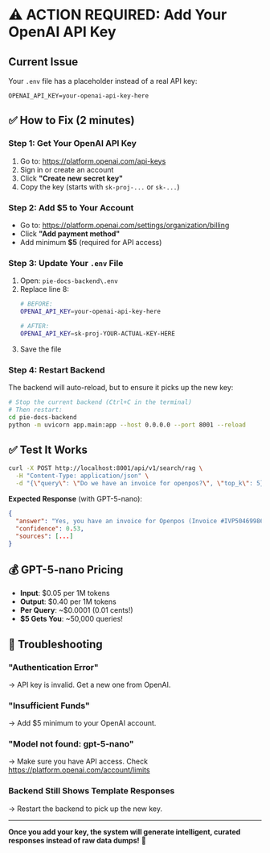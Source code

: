 # ⚠️ ACTION REQUIRED: Add Your OpenAI API Key

## Current Issue
Your `.env` file has a placeholder instead of a real API key:
```
OPENAI_API_KEY=your-openai-api-key-here
```

## ✅ How to Fix (2 minutes)

### Step 1: Get Your OpenAI API Key
1. Go to: https://platform.openai.com/api-keys
2. Sign in or create an account
3. Click **"Create new secret key"**
4. Copy the key (starts with `sk-proj-...` or `sk-...`)

### Step 2: Add $5 to Your Account
- Go to: https://platform.openai.com/settings/organization/billing
- Click **"Add payment method"**
- Add minimum **$5** (required for API access)

### Step 3: Update Your `.env` File
1. Open: `pie-docs-backend\.env`
2. Replace line 8:
   ```bash
   # BEFORE:
   OPENAI_API_KEY=your-openai-api-key-here

   # AFTER:
   OPENAI_API_KEY=sk-proj-YOUR-ACTUAL-KEY-HERE
   ```
3. Save the file

### Step 4: Restart Backend
The backend will auto-reload, but to ensure it picks up the new key:
```bash
# Stop the current backend (Ctrl+C in the terminal)
# Then restart:
cd pie-docs-backend
python -m uvicorn app.main:app --host 0.0.0.0 --port 8001 --reload
```

## ✅ Test It Works

```bash
curl -X POST http://localhost:8001/api/v1/search/rag \
  -H "Content-Type: application/json" \
  -d "{\"query\": \"Do we have an invoice for openpos?\", \"top_k\": 5}"
```

**Expected Response** (with GPT-5-nano):
```json
{
  "answer": "Yes, you have an invoice for Openpos (Invoice #IVP50469986) dated March 30, 2023, totaling $39.00 USD. It includes a Regular License ($24.37) and 6-month support ($14.63).",
  "confidence": 0.53,
  "sources": [...]
}
```

## 💰 GPT-5-nano Pricing
- **Input**: $0.05 per 1M tokens
- **Output**: $0.40 per 1M tokens
- **Per Query**: ~$0.0001 (0.01 cents!)
- **$5 Gets You**: ~50,000 queries!

## 🐛 Troubleshooting

### "Authentication Error"
→ API key is invalid. Get a new one from OpenAI.

### "Insufficient Funds"
→ Add $5 minimum to your OpenAI account.

### "Model not found: gpt-5-nano"
→ Make sure you have API access. Check https://platform.openai.com/account/limits

### Backend Still Shows Template Responses
→ Restart the backend to pick up the new key.

---

**Once you add your key, the system will generate intelligent, curated responses instead of raw data dumps!** 🚀

